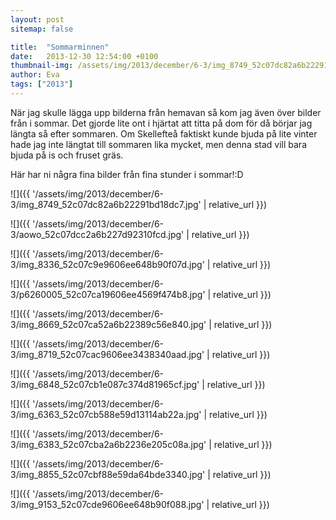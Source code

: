 ```yaml
---
layout: post
sitemap: false

title:  "Sommarminnen"
date:   2013-12-30 12:54:00 +0100
thumbnail-img: /assets/img/2013/december/6-3/img_8749_52c07dc82a6b22291bd18dc7.jpg
author: Eva
tags: ["2013"]
---
```


När jag skulle lägga upp bilderna från hemavan så kom jag även över bilder från i sommar. Det gjorde lite ont i hjärtat att titta på dom för då börjar jag längta så efter sommaren. Om Skellefteå faktiskt kunde bjuda på lite vinter hade jag inte längtat till sommaren lika mycket, men denna stad vill bara bjuda på is och fruset gräs. 

Här har ni några fina bilder från fina stunder i sommar!:D

![]({{ '/assets/img/2013/december/6-3/img_8749_52c07dc82a6b22291bd18dc7.jpg'  | relative_url }})

![]({{ '/assets/img/2013/december/6-3/aowo_52c07dcc2a6b227d92310fcd.jpg'  | relative_url }})

![]({{ '/assets/img/2013/december/6-3/img_8336_52c07c9e9606ee648b90f07d.jpg'  | relative_url }})

![]({{ '/assets/img/2013/december/6-3/p6260005_52c07ca19606ee4569f474b8.jpg'  | relative_url }})

![]({{ '/assets/img/2013/december/6-3/img_8669_52c07ca52a6b22389c56e840.jpg'  | relative_url }})

![]({{ '/assets/img/2013/december/6-3/img_8719_52c07cac9606ee3438340aad.jpg'  | relative_url }})

![]({{ '/assets/img/2013/december/6-3/img_6848_52c07cb1e087c374d81965cf.jpg'  | relative_url }})

![]({{ '/assets/img/2013/december/6-3/img_6363_52c07cb588e59d13114ab22a.jpg'  | relative_url }})

![]({{ '/assets/img/2013/december/6-3/img_6383_52c07cba2a6b2236e205c08a.jpg'  | relative_url }})

![]({{ '/assets/img/2013/december/6-3/img_8855_52c07cbf88e59da64bde3340.jpg'  | relative_url }})

![]({{ '/assets/img/2013/december/6-3/img_9153_52c07cde9606ee648b90f088.jpg'  | relative_url }})

